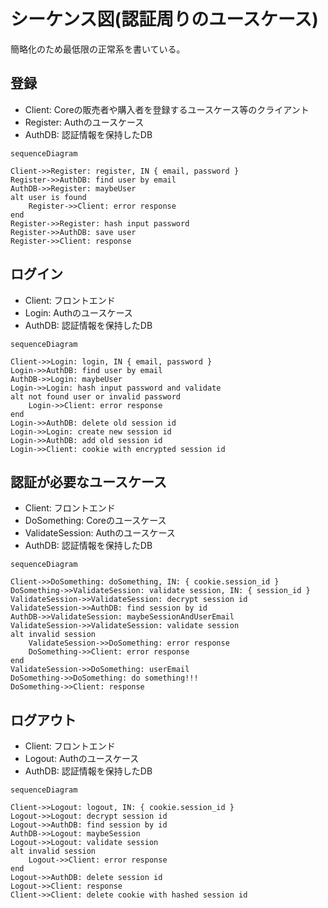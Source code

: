 # シーケンス図(認証周りのユースケース)

簡略化のため最低限の正常系を書いている。

## 登録

- Client: Coreの販売者や購入者を登録するユースケース等のクライアント
- Register: Authのユースケース
- AuthDB: 認証情報を保持したDB

```mermaid
sequenceDiagram

Client->>Register: register, IN { email, password }
Register->>AuthDB: find user by email
AuthDB->>Register: maybeUser
alt user is found
    Register->>Client: error response
end
Register->>Register: hash input password
Register->>AuthDB: save user
Register->>Client: response

```


## ログイン

- Client: フロントエンド
- Login: Authのユースケース
- AuthDB: 認証情報を保持したDB

```mermaid
sequenceDiagram

Client->>Login: login, IN { email, password }
Login->>AuthDB: find user by email
AuthDB->>Login: maybeUser
Login->>Login: hash input password and validate
alt not found user or invalid password
    Login->>Client: error response
end
Login->>AuthDB: delete old session id
Login->>Login: create new session id
Login->>AuthDB: add old session id
Login->>Client: cookie with encrypted session id

```

## 認証が必要なユースケース

- Client: フロントエンド
- DoSomething: Coreのユースケース
- ValidateSession: Authのユースケース
- AuthDB: 認証情報を保持したDB

```mermaid
sequenceDiagram

Client->>DoSomething: doSomething, IN: { cookie.session_id }
DoSomething->>ValidateSession: validate session, IN: { session_id }
ValidateSession->>ValidateSession: decrypt session id
ValidateSession->>AuthDB: find session by id
AuthDB->>ValidateSession: maybeSessionAndUserEmail
ValidateSession->>ValidateSession: validate session
alt invalid session
    ValidateSession->>DoSomething: error response
    DoSomething->>Client: error response
end
ValidateSession->>DoSomething: userEmail
DoSomething->>DoSomething: do something!!!
DoSomething->>Client: response
```


## ログアウト

- Client: フロントエンド
- Logout: Authのユースケース
- AuthDB: 認証情報を保持したDB

```mermaid
sequenceDiagram

Client->>Logout: logout, IN: { cookie.session_id }
Logout->>Logout: decrypt session id
Logout->>AuthDB: find session by id
AuthDB->>Logout: maybeSession
Logout->>Logout: validate session
alt invalid session
    Logout->>Client: error response
end
Logout->>AuthDB: delete session id
Logout->>Client: response
Client->>Client: delete cookie with hashed session id
```
